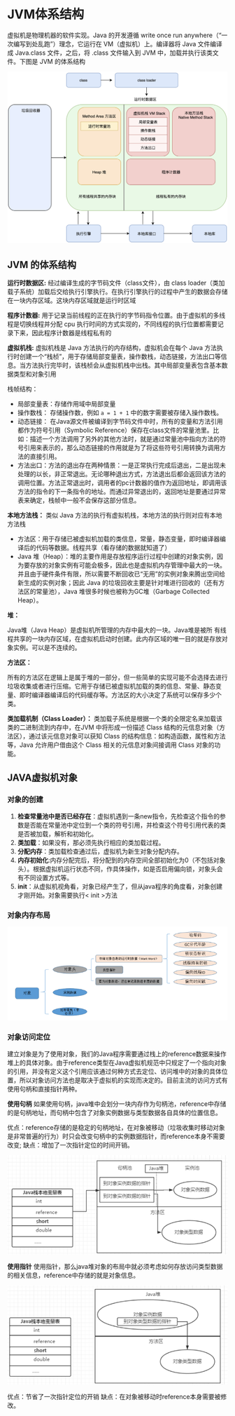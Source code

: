 # JVM体系结构

虚拟机是物理机器的软件实现。Java 的开发遵循 write once run anywhere（“一次编写到处乱跑”）理念，它运行在 VM（虚拟机）上。编译器将 Java 文件编译成 Java.class 文件，之后，将 .class 文件输入到 JVM 中，加载并执行该类文件。下图是 JVM 的体系结构

![](./images/Java虚拟机/JVM的体系结构.png)

## JVM 的体系结构

**运行时数据区:**
 经过编译生成的字节码文件（class文件），由 class loader（类加载子系统）加载后交给执行引擎执行。在执行引擎执行的过程中产生的数据会存储在一块内存区域。这块内存区域就是运行时区域

**程序计数器:**
用于记录当前线程的正在执行的字节码指令位置。由于虚拟机的多线程是切换线程并分配 cpu 执行时间的方式实现的，不同线程的执行位置都需要记录下来，因此程序计数器是线程私有的

**虚拟机栈:**
虚拟机栈是 Java 方法执行的内存结构，虚拟机会在每个 Java 方法执行时创建一个“栈桢”，用于存储局部变量表，操作数栈，动态链接，方法出口等信息。当方法执行完毕时，该栈桢会从虚拟机栈中出栈。其中局部变量表包含基本数据类型和对象引用

栈帧结构：

- 局部变量表：存储作用域中局部变量
- 操作数栈： 存储操作数，例如 `a = 1 + 1` 中的数字需要被存储入操作数栈。
- 动态链接： 在Java源文件被编译到字节码文件中时，所有的变量和方法引用都作为符号引用（Symbolic Reference）保存在class文件的常量池里。比如：描述一个方法调用了另外的其他方法时，就是通过常量池中指向方法的符号引用来表示的，那么动态链接的作用就是为了将这些符号引用转换为调用方法的直接引用。
- 方法出口：方法的退出存在两种情景：一是正常执行完成后退出，二是出现未处理的以长，非正常退出。无论哪种退出方式，方法退出后都会返回该方法的调用位置。方法正常退出时，调用者的pc计数器的值作为返回地址，即调用该方法的指令的下一条指令的地址。而通过异常退出的，返回地址是要通过异常表来确定，栈帧中一般不会保存这部分信息。

**本地方法栈：**
类似 Java 方法的执行有虚拟机栈，本地方法的执行则对应有本地方法栈

- 方法区：用于存储已被虚拟机加载的类信息，常量，静态变量，即时编译器编译后的代码等数据。线程共享（看存储的数据就知道了）
- Java 堆（Heap）：堆的主要作用是存放程序运行过程中创建的对象实例，因为要存放的对象实例有可能会极多，因此也是虚拟机内存管理中最大的一块。并且由于硬件条件有限，所以需要不断回收已“无用”的实例对象来腾出空间给新生成的实例对象；因此 Java 的垃圾回收主要是针对堆进行回收的（还有方法区的常量池），Java 堆很多时候也被称为GC堆（Garbage Collected Heap）。

**堆：**

Java堆（Java Heap）是虚拟机所管理的内存中最大的一块。Java堆是被所 有线程共享的一块内存区域，在虚拟机启动时创建。此内存区域的唯一目的就是存放对象实例。可以是不连续的。

**方法区：**

所有的方法区在逻辑上是属于堆的一部分，但一些简单的实现可能不会选择去进行垃圾收集或者进行压缩。它用于存储已被虚拟机加载的类的信息、常量、静态变量、即时编译器编译后的代码缓存等。方法区的大小决定了系统可以保存多少个类。

**类加载机制（Class Loader）：**
类加载子系统是根据一个类的全限定名来加载该类的二进制流到内存中，在JVM 中将形成一份描述 Class 结构的元信息对象（方法区），通过该元信息对象可以获知 Class 的结构信息：如构造函数，属性和方法等，Java 允许用户借由这个 Class 相关的元信息对象间接调用 Class 对象的功能。

## JAVA虚拟机对象

### 对象的创建

1. **检查常量池中是否已经存在**：虚拟机遇到一条new指令，先检查这个指令的参数是否能在常量池中定位到一个类的符号引用，并检查这个符号引用代表的类是否被加载，解析和初始化。
2. **类加载**：如果没有，那必须先执行相应的类加载过程。
3. **分配内存**：类加载检查通过后，虚拟机为新生对象分配内存。
4. **内存初始化**:内存分配完后，将分配到的内存空间全部初始化为0（不包括对象头）。根据虚拟机运行状态不同，作具体操作，如是否启用偏向锁，对象头会有不同设置方式等。
5. **init**：从虚拟机视角看，对象已经产生了，但从java程序的角度看，对象创建才刚开始。对象需要执行< init >方法

### 对象内存布局

![](./images/Java虚拟机/对象内存布局.png)


### 对象访问定位

建立对象是为了使用对象，我们的Java程序需要通过栈上的reference数据来操作堆上的具体对象。由于reference类型在Java虚拟机规范中只规定了一个指向对象的引用，并没有定义这个引用应该通过何种方式去定位、访问堆中的对象的具体位置，所以对象访问方法也是取决于虚拟机的实现而决定的。目前主流的访问方式有使用句柄和直接指针两种。

**使用句柄**
如果使用句柄，java堆中会划分一块内存作为句柄池，reference中存储的是句柄地址，而句柄中包含了对象实例数据与类型数据各自具体的位置信息。

优点：reference存储的是稳定的句柄地址，在对象被移动（垃圾收集时移动对象是非常普遍的行为）时只会改变句柄中的实例数据指针，而reference本身不需要改变;
缺点：增加了一次指针定位的时间开销。

![](./images/Java虚拟机/句柄访问对象.png)

**使用指针**
使用指针，那么java堆对象的布局中就必须考虑如何存放访问类型数据的相关信息，reference中存储的就是对象信息。

![](./images/Java虚拟机/指针访问对象.png)

优点：节省了一次指针定位的开销
缺点：在对象被移动时reference本身需要被修改。